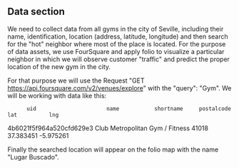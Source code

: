 ## Data section
We need to collect data from all gyms in the city of Seville, including their name, identification, location (address, latitude, longitude) and then search for the "hot" neighbor where most of the place is located. For the purpose of data assets, we use FourSquare and apply folio to visualize a particular neighbor in which we will observe customer "traffic" and predict the proper location of the new gym in the city.

For that purpose we will use the Request "GET https://api.foursquare.com/v2/venues/explore" with the "query": "Gym".
We will be working with data like this:

          uid	                   name	          shortname	  	postalcode	     lat	      lng
4b6021f5f964a520cfd629e3	Club Metropolitan	  Gym / Fitness		  41018	      37.383451	 -5.975261


Finally the searched location will appear on the folio map with the name "Lugar Buscado".
